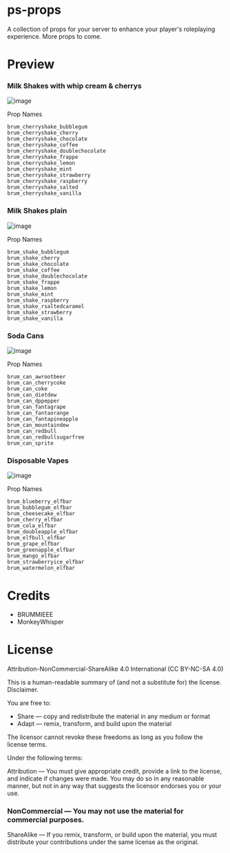 # ps-props
A collection of props for your server to enhance your player's roleplaying experience. More props to come. 

# Preview
### Milk Shakes with whip cream & cherrys
![image](https://user-images.githubusercontent.com/82112471/222577596-e7252e81-c8ac-42b3-97dc-cbd86782eb98.png)

Prop Names
```
brum_cherryshake_bubblegum
brum_cherryshake_cherry
brum_cherryshake_chocolate
brum_cherryshake_coffee
brum_cherryshake_doublechocolate
brum_cherryshake_frappe
brum_cherryshake_lemon
brum_cherryshake_mint
brum_cherryshake_strawberry
brum_cherryshake_raspberry
brum_cherryshake_salted
brum_cherryshake_vanilla
```

### Milk Shakes plain
![image](https://user-images.githubusercontent.com/82112471/222577551-0147f2ea-1aeb-426d-b564-10bcfe381a4d.png)

Prop Names
```
brum_shake_bubblegum
brum_shake_cherry
brum_shake_chocolate
brum_shake_coffee
brum_shake_doublechocolate
brum_shake_frappe
brum_shake_lemon
brum_shake_mint
brum_shake_raspberry
brum_shake_rsaltedcaramel
brum_shake_strawberry
brum_shake_vanilla
```

### Soda Cans
![image](https://user-images.githubusercontent.com/82112471/222779565-d4f770c1-1dd1-4a56-b068-9d77a7287495.png)

Prop Names
```
brum_can_awrootbeer
brum_can_cherrycoke
brum_can_coke
brum_can_dietdew
brum_can_dppepper
brum_can_fantagrape
brum_can_fantaorange
brum_can_fantapineapple
brum_can_mountaindew
brum_can_redbull
brum_can_redbullsugarfree
brum_can_sprite
```

### Disposable Vapes
![image](https://user-images.githubusercontent.com/82112471/222779499-fe65bc37-c9ce-422a-b048-42848a168390.png)

Prop Names
```
brum_blueberry_elfbar
brum_bubblegum_elfbar
brum_cheesecake_elfbar
brum_cherry_elfbar
brum_cola_elfbar
brum_doubleapple_elfbar
brum_elfbull_elfbar
brum_grape_elfbar
brum_greenapple_elfbar
brum_mango_elfbar
brum_strawberryice_elfbar
brum_watermelon_elfbar
```


# Credits
* BRUMMIEEE
* MonkeyWhisper

# License

Attribution-NonCommercial-ShareAlike 4.0 International (CC BY-NC-SA 4.0)

This is a human-readable summary of (and not a substitute for) the license. Disclaimer.

You are free to:

* Share — copy and redistribute the material in any medium or format
* Adapt — remix, transform, and build upon the material

The licensor cannot revoke these freedoms as long as you follow the license terms.

Under the following terms:

Attribution — You must give appropriate credit, provide a link to the license, and indicate if changes were made. You may do so in any reasonable manner, but not in any way that suggests the licensor endorses you or your use.

### NonCommercial — You may not use the material for commercial purposes.

ShareAlike — If you remix, transform, or build upon the material, you must distribute your contributions under the same license as the original.
